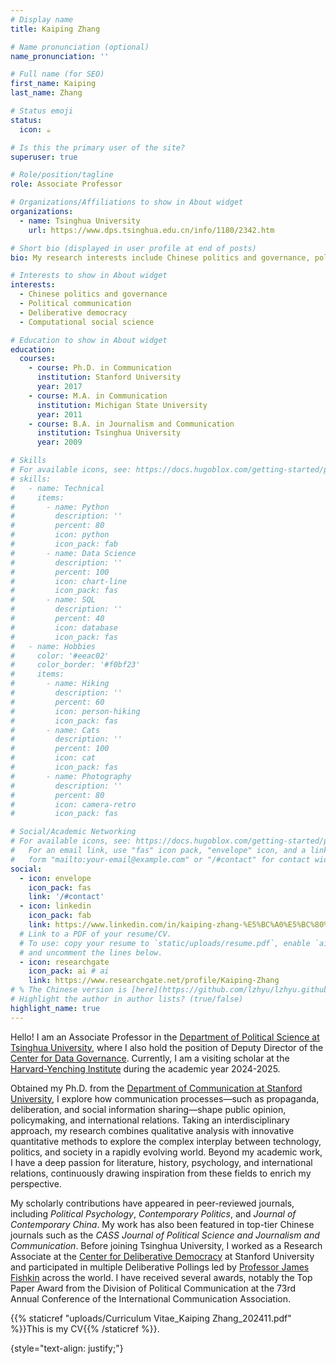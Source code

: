 ```yaml
---
# Display name
title: Kaiping Zhang

# Name pronunciation (optional)
name_pronunciation: ''

# Full name (for SEO)
first_name: Kaiping
last_name: Zhang

# Status emoji
status:
  icon: ☕️

# Is this the primary user of the site?
superuser: true

# Role/position/tagline
role: Associate Professor 

# Organizations/Affiliations to show in About widget
organizations:
  - name: Tsinghua University
    url: https://www.dps.tsinghua.edu.cn/info/1180/2342.htm

# Short bio (displayed in user profile at end of posts)
bio: My research interests include Chinese politics and governance, political communication, deliberative democracy, computational social science.

# Interests to show in About widget
interests:
  - Chinese politics and governance
  - Political communication
  - Deliberative democracy
  - Computational social science

# Education to show in About widget
education:
  courses:
    - course: Ph.D. in Communication
      institution: Stanford University
      year: 2017
    - course: M.A. in Communication	
      institution: Michigan State University
      year: 2011
    - course: B.A. in Journalism and Communication
      institution: Tsinghua University
      year: 2009

# Skills
# For available icons, see: https://docs.hugoblox.com/getting-started/page-builder/#icons
# skills:
#   - name: Technical
#     items:
#       - name: Python
#         description: ''
#         percent: 80
#         icon: python
#         icon_pack: fab
#       - name: Data Science
#         description: ''
#         percent: 100
#         icon: chart-line
#         icon_pack: fas
#       - name: SQL
#         description: ''
#         percent: 40
#         icon: database
#         icon_pack: fas
#   - name: Hobbies
#     color: '#eeac02'
#     color_border: '#f0bf23'
#     items:
#       - name: Hiking
#         description: ''
#         percent: 60
#         icon: person-hiking
#         icon_pack: fas
#       - name: Cats
#         description: ''
#         percent: 100
#         icon: cat
#         icon_pack: fas
#       - name: Photography
#         description: ''
#         percent: 80
#         icon: camera-retro
#         icon_pack: fas

# Social/Academic Networking
# For available icons, see: https://docs.hugoblox.com/getting-started/page-builder/#icons
#   For an email link, use "fas" icon pack, "envelope" icon, and a link in the
#   form "mailto:your-email@example.com" or "/#contact" for contact widget.
social:
  - icon: envelope
    icon_pack: fas
    link: '/#contact'
  - icon: linkedin
    icon_pack: fab
    link: https://www.linkedin.com/in/kaiping-zhang-%E5%BC%A0%E5%BC%80%E5%B9%B3-a2270216/
  # Link to a PDF of your resume/CV.
  # To use: copy your resume to `static/uploads/resume.pdf`, enable `ai` icons in `params.yaml`,
  # and uncomment the lines below.
  - icon: researchgate
    icon_pack: ai # ai
    link: https://www.researchgate.net/profile/Kaiping-Zhang
# % The Chinese version is [here](https://github.com/lzhyu/lzhyu.github.io/blob/main/static/uploads/CV-Kaiping-Chinese-20240220.pdf).
# Highlight the author in author lists? (true/false)
highlight_name: true
---
```

Hello! I am an Associate Professor in the [Department of Political Science at Tsinghua University](https://www.dps.tsinghua.edu.cn/info/1180/2342.htm), where I also hold the position of Deputy Director of the [Center for Data Governance](http://thucdg.com/index). Currently, I am a visiting scholar at the [Harvard-Yenching Institute](https://www.harvard-yenching.org/person/kaiping-zhang/) during the academic year 2024-2025.

<!-- Obtained my Ph.D. from the [Department of Communication at Stanford University](https://comm.stanford.edu), I explore how communication processes--such as propaganda, deliberation, and social information sharing facilitated by digital technologies--shape public opinion, policymaking, and international relations. Employing an interdisciplinary approach that integrates political science, communication studies, and computational social science, my research utilizes both qualitative and innovative quantitative methods to illuminate the intricate interplay between technology, politics, and society.  -->

Obtained my Ph.D. from the [Department of Communication at Stanford University](https://comm.stanford.edu), I explore how communication processes—such as propaganda, deliberation, and social information sharing—shape public opinion, policymaking, and international relations. Taking an interdisciplinary approach, my research combines qualitative analysis with innovative quantitative methods to explore the complex interplay between technology, politics, and society in a rapidly evolving world. Beyond my academic work, I have a deep passion for literature, history, psychology, and international relations, continuously drawing inspiration from these fields to enrich my perspective.

My scholarly contributions have appeared in peer-reviewed journals, including *Political Psychology*, *Contemporary Politics*, and *Journal of Contemporary China*. My work has also been featured in top-tier Chinese journals such as the *CASS Journal of Political Science and Journalism and Communication*. Before joining Tsinghua University, I worked as a Research Associate at the [Center for Deliberative Democracy](https://deliberation.stanford.edu) at Stanford University and participated in multiple Deliberative Pollings led by [Professor James Fishkin](https://politicalscience.stanford.edu/people/james-fishkin) across the world. I have received several awards, notably the Top Paper Award from the Division of Political Communication at the 73rd Annual Conference of the International Communication Association. 

{{% staticref "uploads/Curriculum Vitae_Kaiping Zhang_202411.pdf" %}}This is my CV{{% /staticref %}}. 
<!---{{% staticref "uploads/CV-Kaiping-Chinese-20240220.pdf" %}} The Chinese version is here {{% /staticref %}}.--->

{style="text-align: justify;"}
